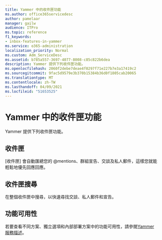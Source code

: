 ```yaml
---
title: Yammer 中的收件匣功能
ms.author: office365servicedesc
author: pamelaar
manager: gailw
audience: ITPro
ms.topic: reference
f1_keywords:
- inbox-features-in-yammer
ms.service: o365-administration
localization_priority: Normal
ms.custom: Adm_ServiceDesc
ms.assetid: b785a557-3697-4077-8008-c85c822b6dea
description: Yammer 提供下列收件匣功能。
ms.openlocfilehash: 2060f2debe7deae4f0297f71e227b7e3a17419c2
ms.sourcegitcommit: 9fac5d9579e3b370b15384b36d0f1805cab20065
ms.translationtype: MT
ms.contentlocale: zh-TW
ms.lasthandoff: 04/09/2021
ms.locfileid: "51653525"
---
```

# <a name="inbox-features-in-yammer"></a>Yammer 中的收件匣功能

Yammer 提供下列收件匣功能。
  
## <a name="inbox"></a>收件匣

[收件匣] 會自動匯總您的 @mentions、群組宣告、交談及私人郵件，這樣您就能輕鬆地優先回應回應。
  
## <a name="inbox-search"></a>收件匣搜尋

在整個收件匣中搜尋，以快速尋找交談、私人郵件和宣告。
  
## <a name="feature-availability"></a>功能可用性

若要查看不同方案、獨立選項和內部部署方案中的功能可用性，請參閱[Yammer 服務描述](yammer-service-description.md)。
  

